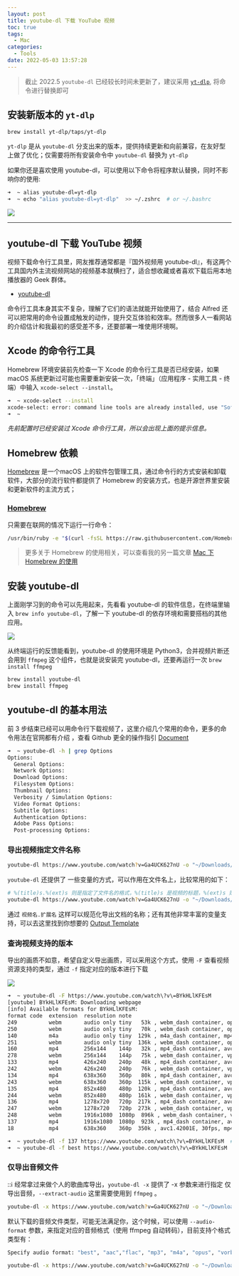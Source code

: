 ```yaml
---
layout: post
title: youtube-dl 下载 YouTube 视频
toc: true
tags:
  - Mac
categories:
  - Tools
date: 2022-05-03 13:57:28
---
```



> 截止 2022.5 `youtube-dl` 已经较长时间未更新了，建议采用 [`yt-dlp`](https://github.com/yt-dlp/yt-dlp), 将命令进行替换即可

## 安装新版本的 `yt-dlp` 

```sh
brew install yt-dlp/taps/yt-dlp
```

`yt-dlp` 是从 `youtube-dl` 分支出来的版本，提供持续更新和向前兼容，在友好型上做了优化；仅需要将所有安装命令中 `youtube-dl` 替换为 `yt-dlp` 

如果你还是喜欢使用 youtube-dl，可以使用以下命令将程序默认替换，同时不影响你的使用:

```sh
➜  ~ alias youtube-dl=yt-dlp
➜  ~ echo "alias youtube-dl=yt-dlp"  >> ~/.zshrc  # or ~/.bashrc
```

<img src="http://ipic-typora-samzong.oss-cn-qingdao.aliyuncs.com//uPic/JwWiwh.png?x-oss-process=image/resize,w_960,m_lfit" />

---

## youtube-dl 下载 YouTube 视频


视频下载命令行工具里，网友推荐通常都是『国外视频用 youtube-dl』，有这两个工具国内外主流视频网站的视频基本就横扫了，适合想收藏或者喜欢下载后用本地播放器的 Geek 群体。

- [youtube-dl](http://rg3.github.io/youtube-dl/download.html)

命令行工具本身其实不复杂，理解了它们的语法就能开始使用了，结合 Alfred 还可以把常用的命令设置成触发的动作，提升交互体验和效率。然而很多人一看网站的介绍估计和我最初的感受差不多，还要部署一堆使用环境啊。

## Xcode 的命令行工具

Homebrew 环境安装前先检查一下 Xcode 的命令行工具是否已经安装，如果 macOS 系统更新过可能也需要重新安装一次，「终端」（应用程序 - 实用工具 - 终端）中输入 `xcode-select --install`。

```sh
➜  ~ xcode-select --install
xcode-select: error: command line tools are already installed, use "Software Update" to install updates
➜  ~
```

*先前配置时已经安装过 Xcode 命令行工具，所以会出现上面的提示信息。*

## Homebrew 依赖

[Homebrew](https://brew.sh/index_zh-cn.html) 是一个macOS 上的软件包管理工具，通过命令行的方式安装和卸载软件，大部分的流行软件都提供了 Homebrew 的安装方式，也是开源世界里安装和更新软件的主流方式；

### [Homebrew](https://brew.sh/index_zh-cn.html)

只需要在联网的情况下运行一行命令：

```sh
/usr/bin/ruby -e "$(curl -fsSL https://raw.githubusercontent.com/Homebrew/install/master/install)"
```

> 更多关于 Homebrew 的使用相关，可以查看我的另一篇文章  [Mac 下 Homebrew 的使用](https://samzong.me/2022/05/03/Mac%E4%B8%8Bhomebrew%E7%9A%84%E4%BD%BF%E7%94%A8/)


## 安装 youtube-dl

上面刚学习到的命令可以先用起来，先看看 youtube-dl 的软件信息，在终端里输入 `brew info youtube-dl`，了解一下 youtube-dl 的依存环境和需要搭档的其他应用。

<img src="http://ipic-typora-samzong.oss-cn-qingdao.aliyuncs.com//uPic/S4sQmN.png?x-oss-process=image/resize,w_960,m_lfit" />

从终端运行的反馈能看到，youtube-dl 的使用环境是 Python3，合并视频片断还会用到 `ffmpeg`  这个组件，也就是说安装完 youtube-dl，还要再运行一次 `brew install ffmpeg` 

```sh
brew install youtube-dl
brew install ffmpeg
```

## youtube-dl 的基本用法

前 3 步结束已经可以用命令行下载视频了，这里介绍几个常用的命令，更多的命令用法在官网都有介绍 ，查看 Github 更全的操作指引 [Document](https://github.com/ytdl-org/youtube-dl/blob/master/README.md#description)

```sh
➜  ~ youtube-dl -h | grep Options
Options:
  General Options:
  Network Options:
  Download Options:
  Filesystem Options:
  Thumbnail Options:
  Verbosity / Simulation Options:
  Video Format Options:
  Subtitle Options:
  Authentication Options:
  Adobe Pass Options:
  Post-processing Options:
```

### 导出视频指定文件名称

```sh
youtube-dl https://www.youtube.com/watch?v=Ga4UCK627nU -o "~/Downloads/aaa.mp4"
```

`youtube-dl` 还提供了 一些变量的方式，可以作用在文件名上，比较常用的如下：

```sh
# %(title)s.%(ext)s 则是指定了文件名的格式，%(title)s 是视频的标题，%(ext)s 则是视频的文件扩展名
youtube-dl https://www.youtube.com/watch?v=Ga4UCK627nU -o "~/Downloads/%(title)s.%(ext)s"
```

通过 `视频名.扩展名` 这样可以规范化导出文档的名称；还有其他非常丰富的变量支持，可以去这里找到你想要的 [Output Template](https://github.com/ytdl-org/youtube-dl/blob/master/README.md#output-template)

### 查询视频支持的版本

导出的画质不如意，希望自定义导出画质，可以采用这个方式，使用 `-F` 查看视频资源支持的类型，通过 `-f` 指定对应的版本进行下载

<img src="http://ipic-typora-samzong.oss-cn-qingdao.aliyuncs.com//uPic/eUUy9N.png?x-oss-process=image/resize,w_960,m_lfit" />

```sh
➜  ~ youtube-dl -F https://www.youtube.com/watch\?v\=BYkHLlKFEsM
[youtube] BYkHLlKFEsM: Downloading webpage
[info] Available formats for BYkHLlKFEsM:
format code  extension  resolution note
249          webm       audio only tiny   53k , webm_dash container, opus @ 53k (48000Hz), 2.44MiB
250          webm       audio only tiny   70k , webm_dash container, opus @ 70k (48000Hz), 3.22MiB
140          m4a        audio only tiny  129k , m4a_dash container, mp4a.40.2@129k (44100Hz), 5.93MiB
251          webm       audio only tiny  136k , webm_dash container, opus @136k (48000Hz), 6.27MiB
160          mp4        256x144    144p   32k , mp4_dash container, avc1.4d400c@  32k, 30fps, video only, 1.48MiB
278          webm       256x144    144p   75k , webm_dash container, vp9@  75k, 30fps, video only, 3.45MiB
133          mp4        426x240    240p   48k , mp4_dash container, avc1.4d4015@  48k, 30fps, video only, 2.21MiB
242          webm       426x240    240p   76k , webm_dash container, vp9@  76k, 30fps, video only, 3.51MiB
134          mp4        638x360    360p   80k , mp4_dash container, avc1.4d401e@  80k, 30fps, video only, 3.70MiB
243          webm       638x360    360p  115k , webm_dash container, vp9@ 115k, 30fps, video only, 5.28MiB
135          mp4        852x480    480p  120k , mp4_dash container, avc1.4d401f@ 120k, 30fps, video only, 5.50MiB
244          webm       852x480    480p  161k , webm_dash container, vp9@ 161k, 30fps, video only, 7.41MiB
136          mp4        1278x720   720p  217k , mp4_dash container, avc1.4d401f@ 217k, 30fps, video only, 9.97MiB
247          webm       1278x720   720p  273k , webm_dash container, vp9@ 273k, 30fps, video only, 12.52MiB
248          webm       1916x1080  1080p  896k , webm_dash container, vp9@ 896k, 30fps, video only, 41.01MiB
137          mp4        1916x1080  1080p  923k , mp4_dash container, avc1.640028@ 923k, 30fps, video only, 42.24MiB
18           mp4        638x360    360p  350k , avc1.42001E, 30fps, mp4a.40.2 (44100Hz), 16.07MiB (best)

➜  ~ youtube-dl -f 137 https://www.youtube.com/watch\?v\=BYkHLlKFEsM  # 下载对应的 format code
➜  ~ youtube-dl -f best https://www.youtube.com/watch\?v\=BYkHLlKFEsM  # 下载最佳的版本
```

### 仅导出音频文件

:::information_source: 经常拿过来做个人的歌曲库导出，`youtube-dl -x` 提供了 -x 参数来进行指定 仅导出音频，`--extract-audio` 这里需要使用到 `ffmpeg` 。 

```sh
youtube-dl -x https://www.youtube.com/watch?v=Ga4UCK627nU -o "~/Downloads/%(title)s.%(ext)s"
```

默认下载的音频文件类型，可能无法满足你，这个时候，可以使用 `--audio-format` 参数，来指定对应的音频格式（使用 ffmpeg 自动转码），目前支持个格式类型有： 

```sh
Specify audio format: "best", "aac","flac", "mp3", "m4a", "opus", "vorbis",or "wav"; "best" by default
```

```sh
youtube-dl -x https://www.youtube.com/watch?v=Ga4UCK627nU -o "~/Downloads/%(title)s.%(ext)s" --audio-format mp3
```